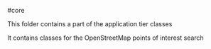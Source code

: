 #core

This folder contains a part of the application tier classes

It contains classes for the OpenStreetMap points of interest search
